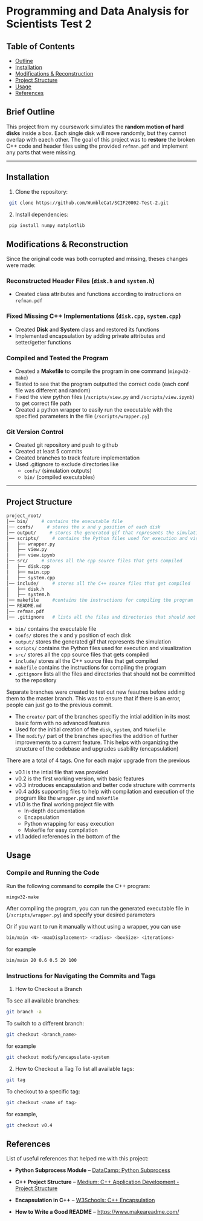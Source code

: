 # Programming and Data Analysis for Scientists Test 2

##  Table of Contents
- [Outline](#brief-outline)
- [Installation](#installation)
- [Modifications & Reconstruction](#modifications--reconstruction)
- [Project Structure](#project-structure)
- [Usage](#usage)
- [References](#References)



## Brief Outline
This project from my coursework simulates the **random motion of hard disks** inside a box. Each single disk will move randomly, but they cannot overlap with eaech other. The goal of this project was to **restore** the broken C++ code and header files using the provided `refman.pdf` and implement any parts that were missing.

---

## Installation
1. Clone the repository:
```bash
 git clone https://github.com/WumbleCat/SCIF20002-Test-2.git
```

2. Install dependencies:
```bash
 pip install numpy matplotlib
 ```

## **Modifications & Reconstruction**
Since the original code was both corrupted and missing, theses changes were made:

### **Reconstructed Header Files (`disk.h` and `system.h`)**
- Created class attributes and functions according to instructions on `refman.pdf`

### **Fixed Missing C++ Implementations (`disk.cpp`, `system.cpp`)**
- Created **Disk** and **System** class and restored its functions
- Implemented encapsulation by adding private attributes and setter/getter functions

### **Compiled and Tested the Program**
- Created a **Makefile** to compile the program in one command (`mingw32-make`)
- Tested to see that the program outputted the correct code (each conf file was different and random)
- Fixed the view python files (`/scripts/view.py` and `/scripts/view.ipynb`) to get correct file path
- Created a python wrapper to easily run the executable with the specified parameters in the file (`/scripts/wrapper.py`)

### **Git Version Control**
- Created git repository and push to github
- Created at least 5 commits 
- Created branches to track feature implementation
- Used .gitignore to exclude directories like
    - `confs/` (simulation outputs)
    - `bin/` (compiled executables)
---

## **Project Structure**
```bash
project_root/
│── bin/     # contains the executable file
│── confs/     # stores the x and y position of each disk
│── output/     # stores the generated gif that represents the simulation
│── scripts/     # contains the Python files used for execution and visualization 
│   ├── wrapper.py
│   ├── view.py
│   ├── view.ipynb
│── src/     # stores all the cpp source files that gets compiled 
│   ├── disk.cpp
│   ├── main.cpp
│   ├── system.cpp
│── include/     # stores all the C++ source files that get compiled
│   ├── disk.h
│   ├── system.h
│── makefile     #contains the instructions for compiling the program
│── README.md
│── refman.pdf
│── .gitignore   # lists all the files and directories that should not be committed to the repository
```
- `bin/` contains the executable file
- `confs/` stores the x and y position of each disk
- `output/` stores the generated gif that represents the simulation
- `scripts/` contains the Python files used for execution and visualization 
- `src/` stores all the cpp source files that gets compiled 
- `include/` stores all the C++ source files that get compiled
- `makefile` contains the instructions for compiling the program
- `.gitignore` lists all the files and directories that should not be committed to the repository

Separate branches were created to test out new feautres before adding them to the master branch. This was to ensure that if there is an error, people can just go to the previous commit. 
- The `create/` part of the branches specifiy the intial addition in its most basic form with no advanced features
- Used for the initial creation of the `disk`, `system`, and `Makefile`
- The `modify/` part of the branches specifies the addition of further improvements to a current feature. This helps with organizing the structure of the codebase and upgrades usability (encapsulation)

There are a total of 4 tags. One for each major upgrade from the previous 
- v0.1 is the intial file that was provided 
- v0.2 is the first working version, with basic features
- v0.3 introduces encapsulation and better code structure with comments
- v0.4 adds supporting files to help with compilation and execution of the program like the `wrapper.py` and `makefile`
- v1.0 is the final working project file with 
    - In-depth documentation
    - Encapsulation
    - Python wrapping for easy execution
    - Makefile for easy compilation
- v1.1 added references in the bottom of the 

## Usage
### **Compile and Running the Code**
Run the following command to **compile** the C++ program:
```bash
mingw32-make
```

After compiling the program, you can run the generated executable file in (`/scripts/wrapper.py`) and specify your desired parameters

Or if you want to run it manually without using a wrapper, you can use
```bash
bin/main <N> <maxDisplacement> <radius> <boxSize> <iterations>
```

for example
```bash
bin/main 20 0.6 0.5 20 100
```


### **Instructions for Navigating the Commits and Tags**

1. How to Checkout a Branch 

To see all available branches:
```bash
git branch -a
```

To switch to a different branch:
```bash
git checkout <branch_name>
```

for example
```bash
git checkout modify/encapsulate-system
```


2. How to Checkout a Tag
To list all available tags:
```bash
git tag
```

To checkout to a specific tag:
```bash
git checkout <name of tag>
```

for example,
```bash
git checkout v0.4
```


## References
List of useful references that helped me with this project:

- **Python Subprocess Module** – [DataCamp: Python Subprocess](https://www.datacamp.com/tutorial/python-subprocess)  

- **C++ Project Structure** –  [Medium: C++ Application Development - Project Structure](https://medium.com/heuristics/c-application-development-part-1-project-structure-454b00f9eddc)  

- **Encapsulation in C++** – [W3Schools: C++ Encapsulation](https://www.w3schools.com/cpp/cpp_encapsulation.asp)  

- **How to Write a Good README** – https://www.makeareadme.com/